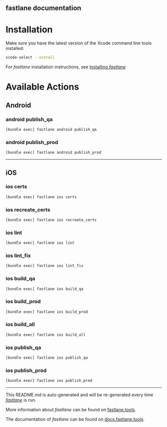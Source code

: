 fastlane documentation
----

# Installation

Make sure you have the latest version of the Xcode command line tools installed:

```sh
xcode-select --install
```

For _fastlane_ installation instructions, see [Installing _fastlane_](https://docs.fastlane.tools/#installing-fastlane)

# Available Actions

## Android

### android publish_qa

```sh
[bundle exec] fastlane android publish_qa
```



### android publish_prod

```sh
[bundle exec] fastlane android publish_prod
```



----


## iOS

### ios certs

```sh
[bundle exec] fastlane ios certs
```



### ios recreate_certs

```sh
[bundle exec] fastlane ios recreate_certs
```



### ios lint

```sh
[bundle exec] fastlane ios lint
```



### ios lint_fix

```sh
[bundle exec] fastlane ios lint_fix
```



### ios build_qa

```sh
[bundle exec] fastlane ios build_qa
```



### ios build_prod

```sh
[bundle exec] fastlane ios build_prod
```



### ios build_all

```sh
[bundle exec] fastlane ios build_all
```



### ios publish_qa

```sh
[bundle exec] fastlane ios publish_qa
```



### ios publish_prod

```sh
[bundle exec] fastlane ios publish_prod
```



----

This README.md is auto-generated and will be re-generated every time [_fastlane_](https://fastlane.tools) is run.

More information about _fastlane_ can be found on [fastlane.tools](https://fastlane.tools).

The documentation of _fastlane_ can be found on [docs.fastlane.tools](https://docs.fastlane.tools).
